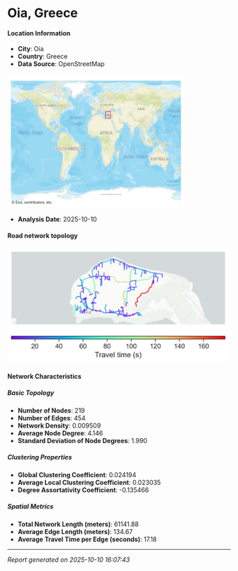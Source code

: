 # Oia, Greece

#### Location Information

- **City**: Oia
- **Country**: Greece
- **Data Source**: OpenStreetMap
<img src="Oia_location.png" alt="Oia Location Map" width="400" />

- **Analysis Date**: 2025-10-10

#### Road network topology

<img src="Oia_network_map.png" alt="Oia Road Network Map" width="500"/>

#### Network Characteristics

##### Basic Topology

- **Number of Nodes**: 219
- **Number of Edges**: 454
- **Network Density**: 0.009509
- **Average Node Degree**: 4.146
- **Standard Deviation of Node Degrees**: 1.990

##### Clustering Properties

- **Global Clustering Coefficient**: 0.024194
- **Average Local Clustering Coefficient**: 0.023035
- **Degree Assortativity Coefficient**: -0.135466

##### Spatial Metrics

- **Total Network Length (meters)**: 61141.88
- **Average Edge Length (meters)**: 134.67
- **Average Travel Time per Edge (seconds)**: 17.18

---
*Report generated on 2025-10-10 16:07:43*

